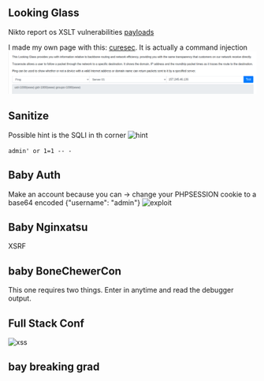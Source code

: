 


## Looking Glass

Nikto report os XSLT vulnerabilities
[payloads](https://github.com/swisskyrepo/PayloadsAllTheThings/tree/master/XSLT%20Injection)

I made my own page with this: [curesec](https://curesec.com/blog/article/blog/MoinMoin-198-XSS-175.html).
It is actually a command injection
![exploit-lg](Screenshots/looking-glass-exploit.png)


## Sanitize 
 
Possible hint is the SQLI in th corner
![hint](sanitize-hint-question-mark.png)

`admin' or 1=1 -- -`

## Baby Auth

Make an account because you can -> change your PHPSESSION cookie to a base64 encoded {"username": "admin"}
![exploit](Screenshots/baby-exploit.png)
 
## Baby Nginxatsu


XSRF

## baby BoneChewerCon

This one requires two things. Enter in anytime and read the debugger output.

## Full Stack Conf


![xss](Screenshots/xxs)


## bay breaking grad
